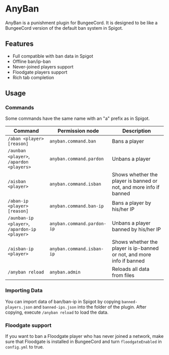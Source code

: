 # AnyBan

AnyBan is a punishment plugin for BungeeCord. It is designed to be like a BungeeCord version of the default ban system in Spigot.

## Features

- Full compatible with ban data in Spigot
- Offline ban/ip-ban
- Never-joined players support
- Floodgate players support
- Rich tab completion

## Usage

### Commands

Some commands have the same name with an "a" prefix as in Spigot.

| Command                                       | Permission node            | Description                                                           |
|-----------------------------------------------|----------------------------|-----------------------------------------------------------------------|
| `/aban <player> [reason]`                     | `anyban.command.ban`       | Bans a player                                                         |
| `/aunban <player>`, `/apardon <players>`      | `anyban.command.pardon`    | Unbans a player                                                       |
| `/aisban <player>`                            | `anyban.command.isban`     | Shows whether the player is banned or not, and more info if banned    |
| `/aban-ip <player> [reason]`                  | `anyban.command.ban-ip`    | Bans a player by his/her IP                                           |
| `/aunban-ip <player>`, `/apardon-ip <player>` | `anyban.command.pardon-ip` | Unbans a player banned by his/her IP                                  |
| `/aisban-ip <player>`                         | `anyban.command.isban-ip`  | Shows whether the player is ip-banned or not, and more info if banned |
| `/anyban reload`                              | `anyban.admin`             | Reloads all data from files                                           |                                          

### Importing Data

You can import data of ban/ban-ip in Spigot by copying `banned-players.json` and `banned-ips.json` into the folder of the plugin. After copying, execute `/anyban reload` to load the data.

### Floodgate support

If you want to ban a Floodgate player who has never joined a network, make sure that Floodgate is installed in BungeeCord and turn `floodgateEnabled` in `config.yml` to true.
